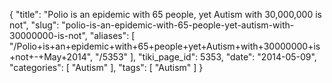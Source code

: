 {
    "title": "Polio is an epidemic with 65 people, yet Autism with 30,000,000 is not",
    "slug": "polio-is-an-epidemic-with-65-people-yet-autism-with-30000000-is-not",
    "aliases": [
        "/Polio+is+an+epidemic+with+65+people+yet+Autism+with+30000000+is+not+-+May+2014",
        "/5353"
    ],
    "tiki_page_id": 5353,
    "date": "2014-05-09",
    "categories": [
        "Autism"
    ],
    "tags": [
        "Autism"
    ]
}